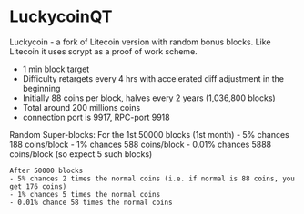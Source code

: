 LuckycoinQT
===========

Luckycoin - a fork of Litecoin version with random bonus blocks. Like Litecoin it uses scrypt as a proof of work scheme.

   - 1 min block target
   - Difficulty retargets every 4 hrs with accelerated diff adjustment in the beginning
   - Initially 88 coins per block, halves every 2 years (1,036,800 blocks)
   - Total around 200 millions coins
   - connection port is 9917, RPC-port 9918

   Random Super-blocks:
    For the 1st 50000 blocks (1st month)
    - 5% chances 188 coins/block
    - 1% chances 588 coins/block
    - 0.01% chances 5888 coins/block (so expect 5 such blocks)

    After 50000 blocks
    - 5% chances 2 times the normal coins (i.e. if normal is 88 coins, you get 176 coins)
    - 1% chances 5 times the normal coins
    - 0.01% chance 58 times the normal coins

  
